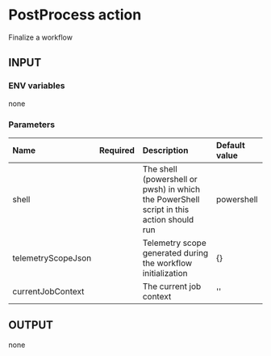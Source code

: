 # PostProcess action
Finalize a workflow

## INPUT

### ENV variables
none

### Parameters
| Name | Required | Description | Default value |
| :-- | :-: | :-- | :-- |
| shell | | The shell (powershell or pwsh) in which the PowerShell script in this action should run | powershell |
| telemetryScopeJson | | Telemetry scope generated during the workflow initialization | {} |
| currentJobContext | | The current job context | '' |

## OUTPUT
none